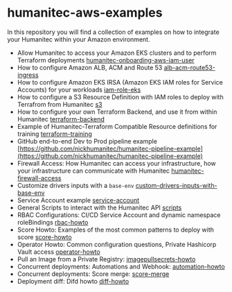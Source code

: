 # humanitec-aws-examples

In this repository you will find a collection of examples on how to integrate your Humanitec within your Amazon environment.

- Allow Humanitec to access your Amazon EKS clusters and to perform Terraform deployments [humanitec-onboarding-aws-iam-user](humanitec-onboarding-aws-iam-user)
- How to configure Amazon ALB, ACM and Route 53 [alb-acm-route53-ingress](alb-acm-route53-ingress)
- How to configure Amazon EKS IRSA (Amazon EKS IAM roles for Service Accounts) for your workloads [iam-role-eks](iam-role-eks)
- How to configure a S3 Resource Definition with IAM roles to deploy with Terrafrom from Humanitec [s3](s3)
- How to configure your own Terraform Backend, and use it from within Humanitec [terraform-backend](terraform-backend)
- Example of Humanitec-Terraform Compatible Resource definitions for training [terraform-training](terraform-training)
- GitHub end-to-end Dev to Prod pipeline example [https://github.com/nickhumanitec/humanitec-pipeline-example](https://github.com/nickhumanitec/humanitec-pipeline-example)
- Firewall Access: How Humanitec can access your infrastructure, how your infrastructure can communicate with Humanitec [humanitec-firewall-access](humanitec-firewall-access)
- Customize drivers inputs with a `base-env` [custom-drivers-inputs-with-base-env](custom-drivers-inputs-with-base-env)
- Service Account example [service-account](service-account)
- General Scripts to interact with the Humanitec API [scripts](scripts)
- RBAC Configurations: CI/CD Service Account and dynamic namespace roleBindings [rbac-howto](rbac-howto)
- Score Howto: Examples of the most common patterns to deploy with score [score-howto](score-howto)
- Operator Howto: Common configuration questions, Private Hashicorp Vault access [operator-howto](operator-howto)
- Pull an Image from a Private Registry: [imagepullsecrets-howto](imagepullsecrets-howto)
- Concurrent deployments: Automations and Webhook: [automation-howto](automation-howto)
- Concurrent deployments: Score merge: [score-merge](score-merge)
- Deployment diff: Difd howto [diff-howto](diff-howto)
